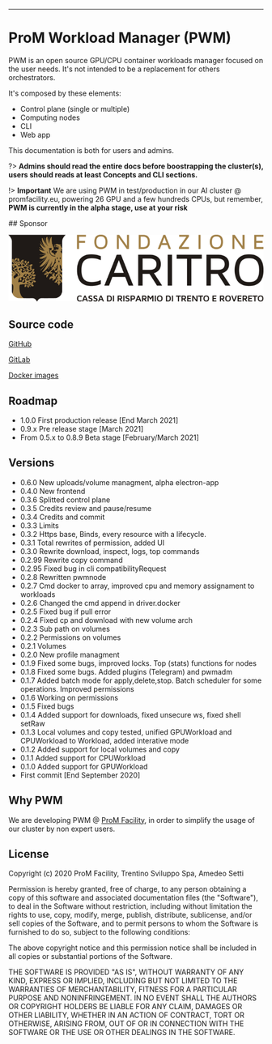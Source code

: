 ---

# ProM Workload Manager (PWM)

PWM is an open source GPU/CPU container workloads manager focused on the user needs.
It's not intended to be a replacement for others orchestrators.

It's composed by these elements: 

- Control plane (single or multiple)
- Computing nodes 
- CLI
- Web app

This documentation is both for users and admins. 

?> **Admins should read the entire docs before boostrapping the cluster(s),
users should reads at least Concepts and CLI sections.**


!> **Important** We are using PWM in test/production in our AI cluster @ promfacility.eu, powering 26 GPU and a few hundreds CPUs, but remember, **PWM is currently in the alpha stage, use at your risk** 


## Sponsor

![caritro](images/logocaritro.png)


## Source code

[GitHub](https://github.com/adda25/pwm)

[GitLab](https://git.promfacility.eu/prom/pwm)

[Docker images](https://hub.docker.com/u/promfacility)

## Roadmap

- 1.0.0 First production release [End March 2021]
- 0.9.x Pre release stage [March 2021]
- From 0.5.x to 0.8.9 Beta stage [February/March 2021]


## Versions

- 0.6.0 New uploads/volume managment, alpha electron-app
- 0.4.0 New frontend
- 0.3.6 Splitted control plane
- 0.3.5 Credits review and pause/resume
- 0.3.4 Credits and commit
- 0.3.3 Limits
- 0.3.2 Https base, Binds, every resource with a lifecycle.
- 0.3.1 Total rewrites of permission, added UI
- 0.3.0 Rewrite download, inspect, logs, top commands
- 0.2.99 Rewrite copy command
- 0.2.95 Fixed bug in cli compatibilityRequest
- 0.2.8 Rewritten pwmnode
- 0.2.7 Cmd docker to array, improved cpu and memory assignament to workloads
- 0.2.6 Changed the cmd append in driver.docker
- 0.2.5 Fixed bug if pull error
- 0.2.4 Fixed cp and download with new volume arch
- 0.2.3 Sub path on volumes
- 0.2.2 Permissions on volumes
- 0.2.1 Volumes
- 0.2.0 New profile managment
- 0.1.9 Fixed some bugs, improved locks. Top (stats) functions for nodes
- 0.1.8 Fixed some bugs. Added plugins (Telegram) and pwmadm
- 0.1.7 Added batch mode for apply,delete,stop. Batch scheduler for some operations. Improved permissions
- 0.1.6 Working on permissions
- 0.1.5 Fixed bugs
- 0.1.4 Added support for downloads, fixed unsecure ws, fixed shell setRaw
- 0.1.3 Local volumes and copy tested, unified GPUWorkload and CPUWorkload to Workload, added interative mode
- 0.1.2 Added support for local volumes and copy
- 0.1.1 Added support for CPUWorkload
- 0.1.0 Added support for GPUWorkload 
- First commit [End September 2020]

## Why PWM

We are developing PWM @ [ProM Facility](https://promfacility.eu), in order to simplify the usage of our cluster by non expert users.


## License

Copyright (c) 2020 ProM Facility, Trentino Sviluppo Spa, Amedeo Setti

Permission is hereby granted, free of charge, to any person
obtaining a copy of this software and associated documentation
files (the "Software"), to deal in the Software without
restriction, including without limitation the rights to use,
copy, modify, merge, publish, distribute, sublicense, and/or sell
copies of the Software, and to permit persons to whom the
Software is furnished to do so, subject to the following
conditions:

The above copyright notice and this permission notice shall be
included in all copies or substantial portions of the Software.

THE SOFTWARE IS PROVIDED "AS IS", WITHOUT WARRANTY OF ANY KIND,
EXPRESS OR IMPLIED, INCLUDING BUT NOT LIMITED TO THE WARRANTIES
OF MERCHANTABILITY, FITNESS FOR A PARTICULAR PURPOSE AND
NONINFRINGEMENT. IN NO EVENT SHALL THE AUTHORS OR COPYRIGHT
HOLDERS BE LIABLE FOR ANY CLAIM, DAMAGES OR OTHER LIABILITY,
WHETHER IN AN ACTION OF CONTRACT, TORT OR OTHERWISE, ARISING
FROM, OUT OF OR IN CONNECTION WITH THE SOFTWARE OR THE USE OR
OTHER DEALINGS IN THE SOFTWARE.